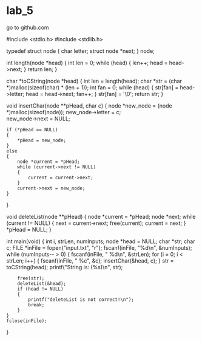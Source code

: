# lab_5
go to github.com

#include <stdio.h>
#include <stdlib.h>

typedef struct node
{
    char letter;
    struct node *next;
} node;

int length(node *head)
{
    int len = 0;
    while (head)
    {
        len++;
        head = head->next;
    }
    return len;
}


char *toCString(node *head)
{
    int len = length(head);
    char *str = (char *)malloc(sizeof(char) * (len + 1)); 
    int fan = 0;
    while (head)
    {
        str[fan] = head->letter;
        head = head->next;
        fan++;
    }
    str[fan] = '\0'; 
    return str;
}

void insertChar(node **pHead, char c)
{
    node *new_node = (node *)malloc(sizeof(node)); 
    new_node->letter = c;                          
    new_node->next = NULL;

    if (*pHead == NULL)
    {
        *pHead = new_node; 
    }
    else
    { 
        node *current = *pHead;
        while (current->next != NULL)
        {
            current = current->next;
        }
        current->next = new_node; 
    }
}


void deleteList(node **pHead)
{
    node *current = *pHead;
    node *next;
    while (current != NULL)
    {
        next = current->next;
        free(current);
        current = next;
    }
    *pHead = NULL;
}

int main(void)
{
    int i, strLen, numInputs;
    node *head = NULL;
    char *str;
    char c;
    FILE *inFile = fopen("input.txt", "r");
    fscanf(inFile, "%d\n", &numInputs);
    while (numInputs-- > 0)
    {
        fscanf(inFile, " %d\n", &strLen);
        for (i = 0; i < strLen; i++)
        {
            fscanf(inFile, " %c", &c);
            insertChar(&head, c);
        }
        str = toCString(head);
        printf("String is: (%s)\n", str); 
        

        free(str);
        deleteList(&head);
        if (head != NULL)
        {
            printf("deleteList is not correct!\n");
            break;
        }
    }
    fclose(inFile);
}
